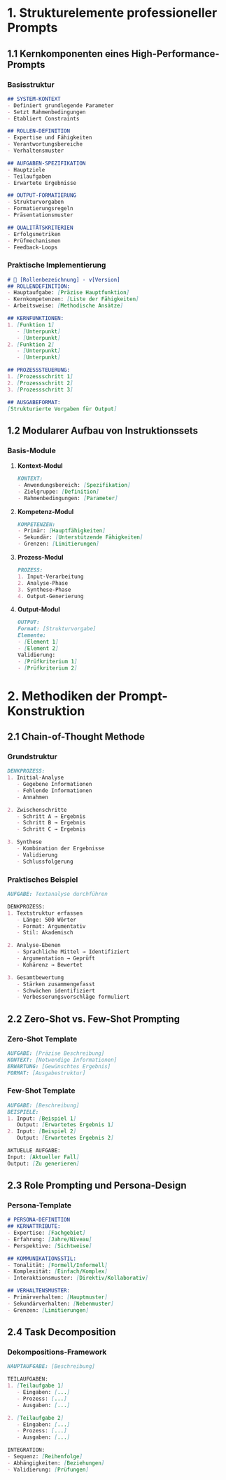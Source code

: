 # 1. Strukturelemente professioneller Prompts

## 1.1 Kernkomponenten eines High-Performance-Prompts

### Basisstruktur
```markdown
## SYSTEM-KONTEXT
- Definiert grundlegende Parameter
- Setzt Rahmenbedingungen
- Etabliert Constraints

## ROLLEN-DEFINITION
- Expertise und Fähigkeiten
- Verantwortungsbereiche
- Verhaltensmuster

## AUFGABEN-SPEZIFIKATION
- Hauptziele
- Teilaufgaben
- Erwartete Ergebnisse

## OUTPUT-FORMATIERUNG
- Strukturvorgaben
- Formatierungsregeln
- Präsentationsmuster

## QUALITÄTSKRITERIEN
- Erfolgsmetriken
- Prüfmechanismen
- Feedback-Loops
```

### Praktische Implementierung
```markdown
# 🤖 [Rollenbezeichnung] - v[Version]
## ROLLENDEFINITION:
- Hauptaufgabe: [Präzise Hauptfunktion]
- Kernkompetenzen: [Liste der Fähigkeiten]
- Arbeitsweise: [Methodische Ansätze]

## KERNFUNKTIONEN:
1. [Funktion 1]
   - [Unterpunkt]
   - [Unterpunkt]
2. [Funktion 2]
   - [Unterpunkt]
   - [Unterpunkt]

## PROZESSSTEUERUNG:
1. [Prozessschritt 1]
2. [Prozessschritt 2]
3. [Prozessschritt 3]

## AUSGABEFORMAT:
[Strukturierte Vorgaben für Output]
```

## 1.2 Modularer Aufbau von Instruktionssets

### Basis-Module
1. **Kontext-Modul**
   ```markdown
   KONTEXT:
   - Anwendungsbereich: [Spezifikation]
   - Zielgruppe: [Definition]
   - Rahmenbedingungen: [Parameter]
   ```

2. **Kompetenz-Modul**
   ```markdown
   KOMPETENZEN:
   - Primär: [Hauptfähigkeiten]
   - Sekundär: [Unterstützende Fähigkeiten]
   - Grenzen: [Limitierungen]
   ```

3. **Prozess-Modul**
   ```markdown
   PROZESS:
   1. Input-Verarbeitung
   2. Analyse-Phase
   3. Synthese-Phase
   4. Output-Generierung
   ```

4. **Output-Modul**
   ```markdown
   OUTPUT:
   Format: [Strukturvorgabe]
   Elemente:
   - [Element 1]
   - [Element 2]
   Validierung:
   - [Prüfkriterium 1]
   - [Prüfkriterium 2]
   ```

# 2. Methodiken der Prompt-Konstruktion

## 2.1 Chain-of-Thought Methode

### Grundstruktur
```markdown
DENKPROZESS:
1. Initial-Analyse
   - Gegebene Informationen
   - Fehlende Informationen
   - Annahmen

2. Zwischenschritte
   - Schritt A → Ergebnis
   - Schritt B → Ergebnis
   - Schritt C → Ergebnis

3. Synthese
   - Kombination der Ergebnisse
   - Validierung
   - Schlussfolgerung
```

### Praktisches Beispiel
```markdown
AUFGABE: Textanalyse durchführen

DENKPROZESS:
1. Textstruktur erfassen
   - Länge: 500 Wörter
   - Format: Argumentativ
   - Stil: Akademisch

2. Analyse-Ebenen
   - Sprachliche Mittel → Identifiziert
   - Argumentation → Geprüft
   - Kohärenz → Bewertet

3. Gesamtbewertung
   - Stärken zusammengefasst
   - Schwächen identifiziert
   - Verbesserungsvorschläge formuliert
```

## 2.2 Zero-Shot vs. Few-Shot Prompting

### Zero-Shot Template
```markdown
AUFGABE: [Präzise Beschreibung]
KONTEXT: [Notwendige Informationen]
ERWARTUNG: [Gewünschtes Ergebnis]
FORMAT: [Ausgabestruktur]
```

### Few-Shot Template
```markdown
AUFGABE: [Beschreibung]
BEISPIELE:
1. Input: [Beispiel 1]
   Output: [Erwartetes Ergebnis 1]
2. Input: [Beispiel 2]
   Output: [Erwartetes Ergebnis 2]

AKTUELLE AUFGABE:
Input: [Aktueller Fall]
Output: [Zu generieren]
```

## 2.3 Role Prompting und Persona-Design

### Persona-Template
```markdown
# PERSONA-DEFINITION
## KERNATTRIBUTE:
- Expertise: [Fachgebiet]
- Erfahrung: [Jahre/Niveau]
- Perspektive: [Sichtweise]

## KOMMUNIKATIONSSTIL:
- Tonalität: [Formell/Informell]
- Komplexität: [Einfach/Komplex]
- Interaktionsmuster: [Direktiv/Kollaborativ]

## VERHALTENSMUSTER:
- Primärverhalten: [Hauptmuster]
- Sekundärverhalten: [Nebenmuster]
- Grenzen: [Limitierungen]
```

## 2.4 Task Decomposition

### Dekompositions-Framework
```markdown
HAUPTAUFGABE: [Beschreibung]

TEILAUFGABEN:
1. [Teilaufgabe 1]
   - Eingaben: [...]
   - Prozess: [...]
   - Ausgaben: [...]

2. [Teilaufgabe 2]
   - Eingaben: [...]
   - Prozess: [...]
   - Ausgaben: [...]

INTEGRATION:
- Sequenz: [Reihenfolge]
- Abhängigkeiten: [Beziehungen]
- Validierung: [Prüfungen]
```
